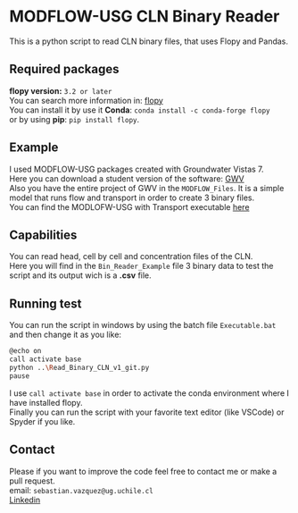 # MODFLOW-USG CLN Binary Reader
This is a python script to read CLN binary files, that uses Flopy and Pandas.
## Required packages
**flopy version:** `3.2 or later`\
You can search more information in: [flopy](https://flopy.readthedocs.io/en/3.3.2/)\
You can install it by use it **Conda**: `conda install -c conda-forge flopy`\
or by using **pip**: `pip install flopy`.
## Example
I used MODFLOW-USG packages created with Groundwater Vistas 7.\
Here you can download a student version of the software: [GWV](http://www.groundwatermodels.com/)\
Also you have the entire project of GWV in the `MODFLOW_Files`. It is a simple model that runs flow and transport in order to create 3 binary files.\
You can find the MODLOFW-USG with Transport executable [here](https://www.gsi-net.com/en/software/free-software/modflow-usg.html)

## Capabilities
You can read head, cell by cell and concentration files of the CLN.\
Here you will find in the `Bin_Reader_Example` file 3 binary data to test the script and its output wich is a **.csv** file.
## Running test
You can run the script in windows by using the batch file `Executable.bat`\
and then change it as you like:
```bash
@echo on
call activate base
python ..\Read_Binary_CLN_v1_git.py
pause
```
I use `call activate base` in order to activate the conda environment where I have installed flopy.\
Finally you can run the script with your favorite text editor (like VSCode) or Spyder if you like.

## Contact

Please if you want to improve the code feel free to contact me or make a pull request.\
email: `sebastian.vazquez@ug.uchile.cl`\
[Linkedin](https://www.linkedin.com/in/sebasti%C3%A1n-v%C3%A1zquez-gasty-952121181/)
